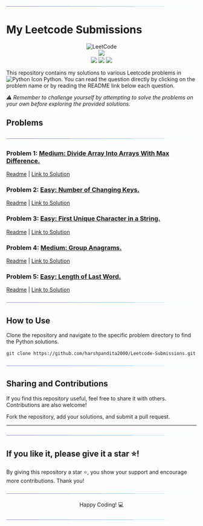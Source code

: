 <img src="https://github.com/harshpandita2000/harshpandita2000/blob/main/assets/horizontal-divider-gradient.gif">
 <h1>My Leetcode Submissions</h1>
 <div align="center">
 <img src="https://i.imgur.com/IsS5xkZ.png" width="180" title="LeetCode" alt="LeetCode"></a>
  <br>
<img src="https://img.shields.io/badge/Solved-43%2F3032%20=1.42%25-blue.svg?style=flat-square" /> <!-- Overall solved count -->
    <br/>
    <img src="https://img.shields.io/badge/Easy-18/767-5CB85D.svg?style=flat-square" /> <!-- Easy problems -->
    <img src="https://img.shields.io/badge/Medium-21/1594-F0AE4E.svg?style=flat-square" /> <!-- Medium problems -->
    <img src="https://img.shields.io/badge/Hard-4/671-D95450.svg?style=flat-square" /> <!-- Hard problems -->

 </div>
  <p>This repository contains my solutions to various Leetcode problems in <img src="https://cdn3.iconfinder.com/data/icons/logos-and-brands-adobe/512/267_Python-512.png" alt="Python Icon" height="20" width="20"> Python. You can read the question directly by clicking on the problem name or by reading the README link below each question.</p>
  <p><em> ⚠️ Remember to challenge yourself by attempting to solve the problems on your own before exploring the provided solutions.</em></p>

  <h2>Problems</h2>
  <img src="https://github.com/harshpandita2000/harshpandita2000/blob/main/assets/horizontal-divider-gradient.gif">


  <h3 id="problem-1">Problem 1: <a href="https://leetcode.com/problems/divide-array-into-arrays-with-max-difference/" target="_blank"><strong>Medium: Divide Array Into Arrays With Max Difference.</strong></h3>
   <p><a href="3241-divide-array-into-arrays-with-max-difference/README.md">Readme</a> | <a href="3241-divide-array-into-arrays-with-max-difference/divide-array-into-arrays-with-max-difference.py">Link to Solution</a></p>

   <h3 id="problem-2">Problem 2: <a href="https://leetcode.com/problems/number-of-changing-keys/" target="_blank"><strong>Easy: Number of Changing Keys.</strong></h3>
   <p><a href="3312-number-of-changing-keys/README.md">Readme</a> | <a href="3312-number-of-changing-keys/number-of-changing-keys.py">Link to Solution</a></p>

   <h3 id="problem-3">Problem 3: <a href="https://leetcode.com/problems/first-unique-character-in-a-string/" target="_blank"><strong>Easy: First Unique Character in a String. </strong></h3>
   <p><a href="387-first-unique-character-in-a-string/README.md">Readme</a> | <a href="387-first-unique-character-in-a-string/first-unique-character-in-a-string.py">Link to Solution</a></p>

   <h3 id="problem-4">Problem 4: <a href="https://leetcode.com/problems/group-anagrams/" target="_blank"><strong>Medium: Group Anagrams. </strong></h3>
   <p><a href="14-longest-common-prefix/README.md">Readme</a> | <a href="14-longest-common-prefix/longest-common-prefix.py">Link to Solution</a></p>

   <h3 id="problem-5">Problem 5: <a href="https://leetcode.com/problems/length-of-last-word/submissions/" target="_blank"><strong>Easy: Length of Last Word.</strong></h3>
   <p><a href="58-length-of-last-word">Readme</a> | <a href="58-length-of-last-word/length-of-last-word.py">Link to Solution</a></p>

<img src="https://github.com/harshpandita2000/harshpandita2000/blob/main/assets/horizontal-divider-gradient.gif">
  <h2>How to Use</h2>

  <p>Clone the repository and navigate to the specific problem directory to find the Python solutions.</p>

  <pre><code>git clone https://github.com/harshpandita2000/Leetcode-Submissions.git</code></pre>
<img src="https://github.com/harshpandita2000/harshpandita2000/blob/main/assets/horizontal-divider-gradient.gif">
   <h2>Sharing and Contributions</h2>

  <p>If you find this repository useful, feel free to share it with others. Contributions are also welcome!</p>
  <p>Fork the repository, add your solutions, and submit a pull request.</p>
   <hr>
   <img src="https://github.com/harshpandita2000/harshpandita2000/blob/main/assets/horizontal-divider-gradient.gif">
  <h2>If you like it, please give it a star ⭐!</h2>
    <p>By giving this repository a star ⭐, you show your support and encourage more contributions. Thank you!</p>

<img src="https://github.com/harshpandita2000/harshpandita2000/blob/main/assets/horizontal-divider-gradient.gif">
  <p align="center">Happy Coding! 💻</p>
<img src="https://github.com/harshpandita2000/harshpandita2000/blob/main/assets/horizontal-divider-gradient.gif">
